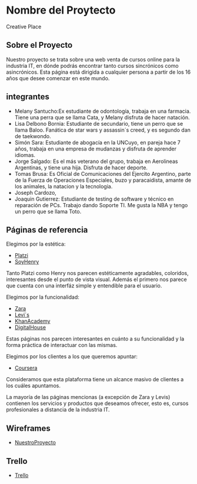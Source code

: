 # Nombre del Proytecto
Creative Place

## Sobre el Proyecto
Nuestro proyecto se trata sobre una web venta de cursos online para la industria IT, en dónde podrás encontrar tanto cursos sincrónicos como asincrónicos.
Esta página está dirigida a cualquier persona a partir de los 16 años que desee comenzar en este mundo.

## integrantes 
- Melany Santucho:Ex estudiante de odontología, trabaja en una farmacia. Tiene una perra que se llama Cata, y Melany disfruta de hacer natación.
- Lisa Delbono Bornia: Estudiante de secundario, tiene un perro que se llama Baloo. Fanática de star wars y assassin´s creed, y es segundo dan de taekwondo.
- Simón Sara: Estudiante de abogacía en la UNCuyo, en pareja hace 7 años, trabaja en una empresa de mudanzas y disfruta de aprender idiomas.
- Jorge Salgado: Es el más veterano del grupo, trabaja en Aerolineas Argentinas, y tiene una hija. Disfruta de hacer deporte.
- Tomas Brusa: Es Oficial de Comunicaciones del Ejercito Argentino, parte de la Fuerza de Operaciones Especiales, buzo y paracaidista, amante de los animales, la natacion y la tecnologia.
- Joseph Cardozo,
- Joaquin Gutierrez: Estudiante de testing de software y técnico en reparación de PCs. Trabajo dando Soporte TI. Me gusta la NBA y tengo un perro que se llama Toto.

## Páginas de referencia
Elegimos por la estética: 
- [Platzi](https://platzi.com)
- [SoyHenry](https://www.soyhenry.com)

Tanto Platzi como Henry nos parecen estéticamente agradables, coloridos, interesantes desde el punto de vista visual. Además el primero nos parece que cuenta con una interfáz simple y entendible para el usuario.

Elegimos por la funcionalidad:
- [Zara](https://www.zara.com)
- [Levi´s](https://www.levi.com.ar)
- [KhanAcademy](https://es.khanacademy.org)
- [DigitalHouse](https://www.digitalhouse.com/ar/)  

Estas páginas nos parecen interesantes en cuánto a su funcionalidad y la forma práctica de interactuar con las mismas.
    
Elegimos por los clientes a los que queremos apuntar:
- [Coursera](https://es.coursera.org)

Consideramos que esta plataforma tiene un alcance masivo de clientes a los cuáles apuntamos.

La mayoría de las páginas mencionas (a excepción de Zara y Levis) contienen los servicios y productos que deseamos ofrecer, esto es, cursos profesionales a distancia de la industria IT.

## Wireframes
- [NuestroProyecto](https://www.figma.com/file/C38jSeYOrSzDkwEDoHLEiF/Creative-Place?node-id=142%3A24&t=CujxolYZ2Uni9qAQ-1)

## Trello

- [Trello](https://trello.com/b/RQy0qafO/grupo-5-creativeplace)
